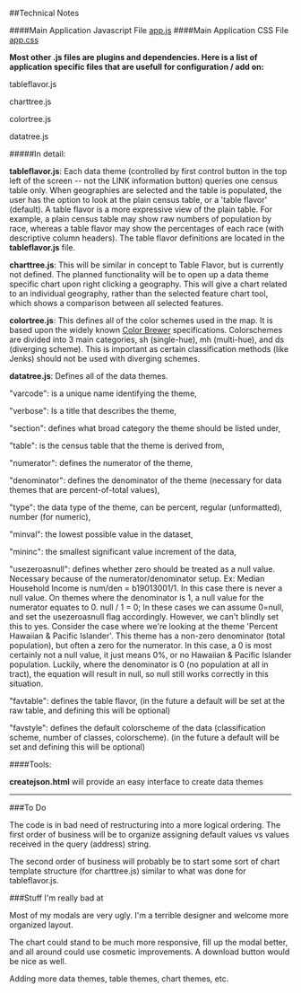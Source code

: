 ##Technical Notes

####Main Application Javascript File
[app.js](assets/js/app.js)
####Main Application CSS File
[app.css](assets/css/app.css)

**Most other .js files are plugins and dependencies.  Here is a list of application specific files that are usefull for configuration / add on:**

tableflavor.js

charttree.js

colortree.js

datatree.js



#####In detail:

**tableflavor.js**:  Each data theme (controlled by first control button in the top left of the screen -- not the LINK information button) queries one census table only.  When geographies are selected and the table is populated, the user has the option to look at the plain census table, or a 'table flavor' (default).  A table flavor is a more expressive view of the plain table.  For example, a plain census table may show raw numbers of population by race, whereas a table flavor may show the percentages of each race (with descriptive column headers).  The table flavor definitions are located in the **tableflavor.js** file.

**charttree.js**:  This will be similar in concept to Table Flavor, but is currently not defined.  The planned functionality will be to open up a data theme specific chart upon right clicking a geography.  This will give a chart related to an individual geography, rather than the selected feature chart tool, which shows a comparison between all selected features.

**colortree.js**:  This defines all of the color schemes used in the map.  It is based upon the widely known [Color Brewer](http://colorbrewer2.org/) specifications.  Colorschemes are divided into 3 main categories, sh (single-hue), mh (multi-hue), and ds (diverging scheme).  This is important as certain classification methods (like Jenks) should not be used with diverging schemes.

**datatree.js**:  Defines all of the data themes. 

"varcode": is a unique name identifying the theme, 

"verbose": Is a title that describes the theme, 

"section": defines what broad category the theme should be listed under, 

"table": is the census table that the theme is derived from, 

"numerator": defines the numerator of the theme,  

"denominator": defines the denominator of the theme (necessary for data themes that are percent-of-total values),  

"type": the data type of the theme, can be percent, regular (unformatted), number (for numeric),  

"minval": the lowest possible value in the dataset, 

"mininc": the smallest significant value increment of the data,  

"usezeroasnull": defines whether zero should be treated as a null value.  Necessary because of the numerator/denominator setup.  Ex: Median Household Income is num/den = b19013001/1.  In this case there is never a null value.  On themes where the denominator is 1, a null value for the numerator equates to 0. null / 1 = 0; In these cases we can assume 0=null, and set the usezeroasnull flag accordingly.  However, we can't blindly set this to yes.  Consider the case where we're looking at the theme 'Percent Hawaiian & Pacific Islander'.  This theme has a non-zero denominator (total population), but often a zero for the numerator.  In this case, a 0 is most certainly not a null value, it just means 0%, or no Hawaiian & Pacific Islander population.  Luckily, where the denominator is 0 (no population at all in tract), the equation will result in null, so null still works correctly in this situation.

"favtable": defines the table flavor,  (in the future a default will be set at the raw table, and defining this will be optional)

"favstyle": defines the default colorscheme of the data (classification scheme, number of classes, colorscheme). (in the future a default will be set and defining this will be optional)

####Tools:

**createjson.html** will provide an easy interface to create data themes

***

###To Do

The code is in bad need of restructuring into a more logical ordering.  The first order of business will be to organize assigning default values vs values received in the query (address) string.

The second order of business will probably be to start some sort of chart template structure (for charttree.js) similar to what was done for tableflavor.js.


###Stuff I'm really bad at

Most of my modals are very ugly.  I'm a terrible designer and welcome more organized layout.

The chart could stand to be much more responsive, fill up the modal better, and all around could use cosmetic improvements.  A download button would be nice as well.

Adding more data themes, table themes, chart themes, etc.










